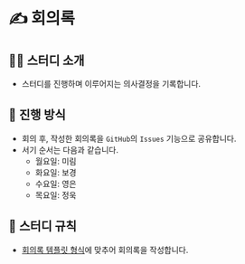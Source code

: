 # ✍️ 회의록

## 💁‍♀️ 스터디 소개

- 스터디를 진행하며 이루어지는 의사결정을 기록합니다.

## 📖 진행 방식

- 회의 후, 작성한 회의록을 `GitHub`의 `Issues` 기능으로 공유합니다.
- 서기 순서는 다음과 같습니다.
    - 월요일: 미림
    - 화요일: 보경
    - 수요일: 영은
    - 목요일: 정욱

## 💬 스터디 규칙

- [회의록 템플릿 형식](.github/ISSUE_TEMPLATE/회의록-템플릿.md)에 맞추어 회의록을 작성합니다.
